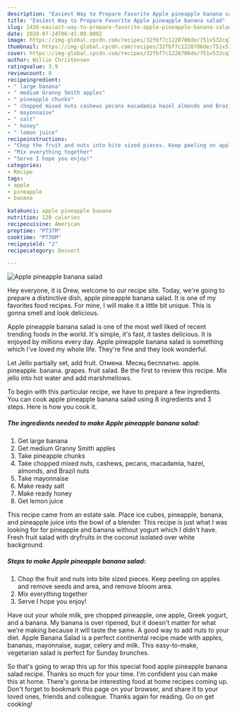 ```yaml
---
description: "Easiest Way to Prepare Favorite Apple pineapple banana salad"
title: "Easiest Way to Prepare Favorite Apple pineapple banana salad"
slug: 1436-easiest-way-to-prepare-favorite-apple-pineapple-banana-salad
date: 2020-07-24T06:41:09.088Z
image: https://img-global.cpcdn.com/recipes/32fbf7c1228706de/751x532cq70/apple-pineapple-banana-salad-recipe-main-photo.jpg
thumbnail: https://img-global.cpcdn.com/recipes/32fbf7c1228706de/751x532cq70/apple-pineapple-banana-salad-recipe-main-photo.jpg
cover: https://img-global.cpcdn.com/recipes/32fbf7c1228706de/751x532cq70/apple-pineapple-banana-salad-recipe-main-photo.jpg
author: Willie Christensen
ratingvalue: 3.9
reviewcount: 8
recipeingredient:
- " large banana"
- " medium Granny Smith apples"
- " pineapple chunks"
- " chopped mixed nuts cashews pecans macadamia hazel almonds and Brazil nuts"
- " mayonnaise"
- " salt"
- " honey"
- " lemon juice"
recipeinstructions:
- "Chop the fruit and nuts into bite sized pieces. Keep peeling on apples and remove seeds and area, and remove bloom area."
- "Mix everything together"
- "Serve I hope you enjoy!"
categories:
- Recipe
tags:
- apple
- pineapple
- banana

katakunci: apple pineapple banana 
nutrition: 128 calories
recipecuisine: American
preptime: "PT37M"
cooktime: "PT36M"
recipeyield: "2"
recipecategory: Dessert

---
```



![Apple pineapple banana salad](https://img-global.cpcdn.com/recipes/32fbf7c1228706de/751x532cq70/apple-pineapple-banana-salad-recipe-main-photo.jpg)

Hey everyone, it is Drew, welcome to our recipe site. Today, we're going to prepare a distinctive dish, apple pineapple banana salad. It is one of my favorites food recipes. For mine, I will make it a little bit unique. This is gonna smell and look delicious.

Apple pineapple banana salad is one of the most well liked of recent trending foods in the world. It's simple, it's fast, it tastes delicious. It is enjoyed by millions every day. Apple pineapple banana salad is something which I've loved my whole life. They're fine and they look wonderful.

Let Jello partially set, add fruit. Отмена. Месяц бесплатно. apple. pineapple. banana. grapes. fruit salad. Be the first to review this recipe. Mix jello into hot water and add marshmellows.


To begin with this particular recipe, we have to prepare a few ingredients. You can cook apple pineapple banana salad using 8 ingredients and 3 steps. Here is how you cook it.

<!--inarticleads1-->

##### The ingredients needed to make Apple pineapple banana salad:

1. Get  large banana
1. Get  medium Granny Smith apples
1. Take  pineapple chunks
1. Take  chopped mixed nuts, cashews, pecans, macadamia, hazel, almonds, and Brazil nuts
1. Take  mayonnaise
1. Make ready  salt
1. Make ready  honey
1. Get  lemon juice


This recipe came from an estate sale. Place ice cubes, pineapple, banana, and pineapple juice into the bowl of a blender. This recipe is just what I was looking for for pineapple and banana without yogurt which I didn&#39;t have. Fresh fruit salad with dryfruits in the coconut isolated over white background. 

<!--inarticleads2-->

##### Steps to make Apple pineapple banana salad:

1. Chop the fruit and nuts into bite sized pieces. Keep peeling on apples and remove seeds and area, and remove bloom area.
1. Mix everything together
1. Serve I hope you enjoy!


Have out your whole milk, pre chopped pineapple, one apple, Greek yogurt, and a banana. My banana is over ripened, but it doesn&#39;t matter for what we&#39;re making because it will taste the same. A good way to add nuts to your diet. Apple Banana Salad is a perfect continental recipe made with apples, bananas, mayonnaise, sugar, celery and milk. This easy-to-make, vegetarian salad is perfect for Sunday brunches. 

So that's going to wrap this up for this special food apple pineapple banana salad recipe. Thanks so much for your time. I'm confident you can make this at home. There's gonna be interesting food at home recipes coming up. Don't forget to bookmark this page on your browser, and share it to your loved ones, friends and colleague. Thanks again for reading. Go on get cooking!
